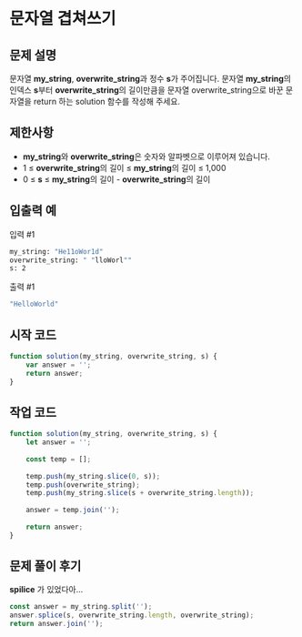 # 문자열 겹쳐쓰기

## 문제 설명
문자열 **my_string**, **overwrite_string**과 정수 **s**가 주어집니다. 문자열 **my_string**의 인덱스 **s**부터 **overwrite_string**의 길이만큼을 문자열 overwrite_string으로 바꾼 문자열을 return 하는 solution 함수를 작성해 주세요.

## 제한사항
* **my_string**와 **overwrite_string**은 숫자와 알파벳으로 이루어져 있습니다.
* 1 ≤ **overwrite_string**의 길이 ≤ **my_string**의 길이 ≤ 1,000
* 0 ≤ **s** ≤ **my_string**의 길이 - **overwrite_string**의 길이

## 입출력 예
입력 #1

```bash
my_string: "He11oWor1d"
overwrite_string: "	"lloWorl""
s: 2
```

출력 #1

```bash
"HelloWorld"
```

## 시작 코드
```javascript
function solution(my_string, overwrite_string, s) {
    var answer = '';
    return answer;
}
```

## 작업 코드
```javascript
function solution(my_string, overwrite_string, s) {
    let answer = '';
    
    const temp = [];
    
    temp.push(my_string.slice(0, s));
    temp.push(overwrite_string);
    temp.push(my_string.slice(s + overwrite_string.length));
    
    answer = temp.join('');
    
    return answer;
}
```
## 문제 풀이 후기
**spilice** 가 있었다아...

```javascript
const answer = my_string.split('');
answer.splice(s, overwrite_string.length, overwrite_string);
return answer.join('');
```